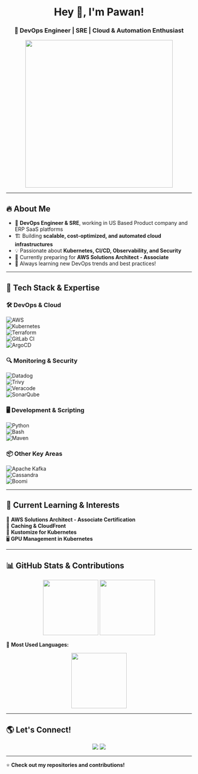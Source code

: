 <h1 align="center">Hey 👋, I'm Pawan!</h1>
<h3 align="center">🚀 DevOps Engineer | SRE | Cloud & Automation Enthusiast</h3>

<p align="center">
  <img src="https://media.giphy.com/media/qgQUggAC3Pfv687qPC/giphy.gif" width="400"/>
</p>

---

## 🔥 **About Me**
- 🚀 **DevOps Engineer & SRE**, working in US Based Product company and ERP SaaS platforms  
- 🏗️ Building **scalable, cost-optimized, and automated cloud infrastructures**  
- 💡 Passionate about **Kubernetes, CI/CD, Observability, and Security**  
- 🎯 Currently preparing for **AWS Solutions Architect - Associate**  
- 📖 Always learning new DevOps trends and best practices!  

---

## 🚀 **Tech Stack & Expertise**  

### 🛠 **DevOps & Cloud**  
![AWS](https://img.shields.io/badge/AWS-%23FF9900?style=for-the-badge&logo=amazonaws&logoColor=white)  
![Kubernetes](https://img.shields.io/badge/Kubernetes-%230079D8?style=for-the-badge&logo=kubernetes&logoColor=white)  
![Terraform](https://img.shields.io/badge/Terraform-%23623CE4?style=for-the-badge&logo=terraform&logoColor=white)  
![GitLab CI](https://img.shields.io/badge/GitLab%20CI-%23FC6D26?style=for-the-badge&logo=gitlab&logoColor=white)  
![ArgoCD](https://img.shields.io/badge/ArgoCD-%23EF4A19?style=for-the-badge&logo=argo&logoColor=white)  

### 🔍 **Monitoring & Security**  
![Datadog](https://img.shields.io/badge/Datadog-%2348339F?style=for-the-badge&logo=datadog&logoColor=white)  
![Trivy](https://img.shields.io/badge/Trivy-%23F05032?style=for-the-badge&logo=aqua&logoColor=white)  
![Veracode](https://img.shields.io/badge/Veracode-%230072C6?style=for-the-badge&logo=veracode&logoColor=white)  
![SonarQube](https://img.shields.io/badge/SonarQube-%230092CB?style=for-the-badge&logo=sonarqube&logoColor=white)  

### 🖥️ **Development & Scripting**  
![Python](https://img.shields.io/badge/Python-%2314354C?style=for-the-badge&logo=python&logoColor=white)  
![Bash](https://img.shields.io/badge/Bash-%234EAA25?style=for-the-badge&logo=gnu-bash&logoColor=white)  
![Maven](https://img.shields.io/badge/Maven-%2300ADD8?style=for-the-badge&logo=apachemaven&logoColor=white)  

### 📦 **Other Key Areas**  
![Apache Kafka](https://img.shields.io/badge/Kafka-%23000000?style=for-the-badge&logo=apachekafka&logoColor=white)  
![Cassandra](https://img.shields.io/badge/Cassandra-%23004C73?style=for-the-badge&logo=apachecassandra&logoColor=white)  
![Boomi](https://img.shields.io/badge/Boomi-%230090D9?style=for-the-badge&logo=boomi&logoColor=white)  

---

## 📌 **Current Learning & Interests**  
🚀 **AWS Solutions Architect - Associate Certification**  
🔄 **Caching & CloudFront**  
🎯 **Kustomize for Kubernetes**  
🖥️ **GPU Management in Kubernetes**  

---

## 📊 **GitHub Stats & Contributions**  
<p align="center">
  <img src="https://github-readme-stats.vercel.app/api?username=p4pvn&show_icons=true&theme=radical" height="150"/>
  <img src="https://github-readme-streak-stats.herokuapp.com/?user=p4pvn&theme=radical" height="150"/>
</p>

📌 **Most Used Languages:**  
<p align="center">
  <img src="https://github-readme-stats.vercel.app/api/top-langs/?username=p4pvn&layout=compact&theme=radical" height="150"/>
</p>

---

## 🌎 **Let's Connect!**  
<p align="center">
  <a href="https://www.linkedin.com/in/pawan-ugalmugale"><img src="https://img.shields.io/badge/LinkedIn-%230077B5?style=for-the-badge&logo=linkedin&logoColor=white"/></a>
  <a href="https://twitter.com/dontlaughpawan"><img src="https://img.shields.io/badge/Twitter-%231DA1F2?style=for-the-badge&logo=twitter&logoColor=white"/></a>
</p>

---

⭐ **Check out my repositories and contributions!**  
